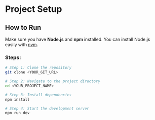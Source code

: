 # Project Setup

## How to Run

Make sure you have **Node.js** and **npm** installed. You can install Node.js easily with [nvm](https://github.com/nvm-sh/nvm#installing-and-updating).

### Steps:

```sh
# Step 1: Clone the repository
git clone <YOUR_GIT_URL>

# Step 2: Navigate to the project directory
cd <YOUR_PROJECT_NAME>

# Step 3: Install dependencies
npm install

# Step 4: Start the development server
npm run dev
